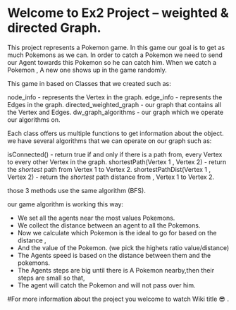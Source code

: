 # Welcome to Ex2 Project – weighted & directed Graph. 

This project represents a Pokemon game.
In this game our goal is to get as much Pokemons as we can.
In order to catch a Pokemon we need to send our Agent towards 
this Pokemon so he can catch him.
When we catch a Pokemon , A new one shows up in the game randomly.

This game in based on Classes that we created such as:

node_info - represents the Vertex in the graph.
edge_info - represents the Edges in the graph.
directed_weighted_graph - our graph that contains all the Vertex and Edges.
dw_graph_algorithms - our graph which we operate our algorithms on.

Each class offers us multiple functions to get information about the object.
we have several algorithms that we can operate on our graph such as:

isConnected() - return true if and only if there is a path from,
every Vertex to every other Vertex in the graph.
shortestPath(Vertex 1 , Vertex 2) - return the *shortest* path from Vertex 1 to Vertex 2.
shortestPathDist(Vertex 1 , Vertex 2) - return the *shortest* path distance from ,
Vertex 1 to Vertex 2.

those 3 methods use the same algorithm (BFS).

our game algorithm is working this way:
- We set all the agents near the most values Pokemons.
- We collect the distance between an agent to all the Pokemons.
- Now we calculate which Pokemon is the ideal to go for based on the distance , 
- And the value of the Pokemon. (we pick the highets ratio value/distance)
- The Agents speed is based on the distance between them and the pokemons.
- The Agents steps are big until there is A Pokemon nearby,then their steps are small so that,
- The agent will catch the Pokemon and will not pass over him.

#For more information about the project you welcome to watch Wiki title 😎 .
